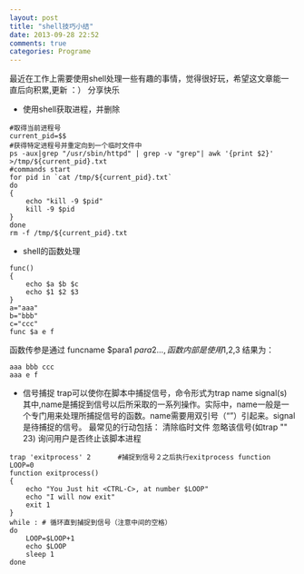 ```yaml
---
layout: post
title: "shell技巧小结"
date: 2013-09-28 22:52
comments: true
categories: Programe
---
```

最近在工作上需要使用shell处理一些有趣的事情，觉得很好玩，希望这文章能一直后向积累,更新 ：） 分享快乐

* 使用shell获取进程，并删除

```
#取得当前进程号
current_pid=$$
#获得特定进程号并重定向到一个临时文件中
ps -aux|grep "/usr/sbin/httpd" | grep -v "grep"| awk '{print $2}' >/tmp/${current_pid}.txt
#commands start
for pid in `cat /tmp/${current_pid}.txt`
do
{
    echo "kill -9 $pid"
    kill -9 $pid
}
done 
rm -f /tmp/${current_pid}.txt 
```

* shell的函数处理

```
func()
{
    echo $a $b $c
    echo $1 $2 $3
}
a="aaa"
b="bbb"
c="ccc"
func $a e f
```

函数传参是通过 funcname $para1 $para2 ...,函数内部是使用$1,$2,$3
结果为：

```
aaa bbb ccc
aaa e f 
```

* 信号捕捉
trap可以使你在脚本中捕捉信号，命令形式为trap name signal(s)
其中,name是捕捉到信号以后所采取的一系列操作。实际中，name一般是一个专门用来处理所捕捉信号的函数。name需要用双引号（“”）引起来。signal是待捕捉的信号。
最常见的行动包括： 清除临时文件 忽略该信号(如trap "" 23) 询问用户是否终止该脚本进程

```
trap 'exitprocess' 2　　　　#捕捉到信号２之后执行exitprocess function
LOOP=0
function exitprocess()
{
    echo "You Just hit <CTRL-C>, at number $LOOP"
    echo "I will now exit"
    exit 1
}
while : # 循环直到捕捉到信号（注意中间的空格） 
do
    LOOP=$LOOP+1
    echo $LOOP
    sleep 1
done 
```

